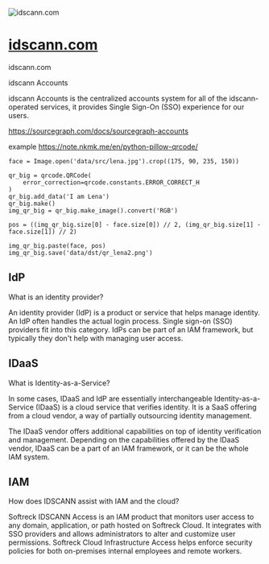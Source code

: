 ![idscann.com](https://logo.idscann.com/1/cover.png)



# [idscann.com](https://www.idscann.com/)
idscann.com



idscann Accounts

idscann Accounts is the centralized accounts system for all of the idscann-operated services, it provides Single Sign-On (SSO) experience for our users.



https://sourcegraph.com/docs/sourcegraph-accounts

example
https://note.nkmk.me/en/python-pillow-qrcode/

    face = Image.open('data/src/lena.jpg').crop((175, 90, 235, 150))

    qr_big = qrcode.QRCode(
        error_correction=qrcode.constants.ERROR_CORRECT_H
    )
    qr_big.add_data('I am Lena')
    qr_big.make()
    img_qr_big = qr_big.make_image().convert('RGB')

    pos = ((img_qr_big.size[0] - face.size[0]) // 2, (img_qr_big.size[1] - face.size[1]) // 2)

    img_qr_big.paste(face, pos)
    img_qr_big.save('data/dst/qr_lena2.png')


## IdP

What is an identity provider?

An identity provider (IdP) is a product or service that helps manage identity. An IdP often handles the actual login process. Single sign-on (SSO) providers fit into this category. IdPs can be part of an IAM framework, but typically they don't help with managing user access.


## IDaaS

What is Identity-as-a-Service?

In some cases, IDaaS and IdP are essentially interchangeable
Identity-as-a-Service (IDaaS) is a cloud service that verifies identity. 
It is a SaaS offering from a cloud vendor, a way of partially outsourcing identity management.

The IDaaS vendor offers additional capabilities on top of identity verification and management. 
Depending on the capabilities offered by the IDaaS vendor, IDaaS can be a part of an IAM framework, or it can be the whole IAM system.


## IAM
How does IDSCANN assist with IAM and the cloud?

Softreck IDSCANN Access is an IAM product that monitors user access to any domain, application, or path hosted on Softreck Cloud. 
It integrates with SSO providers and allows administrators to alter and customize user permissions. 
Softreck Cloud Infrastructure Access helps enforce security policies for both on-premises internal employees and remote workers. 
